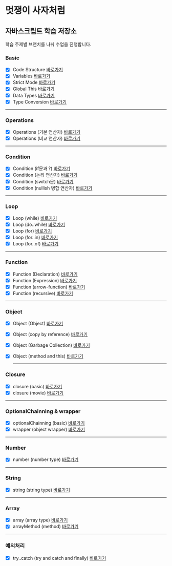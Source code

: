 # 멋쟁이 사자처럼

## 자바스크립트 학습 저장소

학습 주제별 브랜치를 나눠 수업을 진행합니다.

### Basic

- [x] Code Structure [바로가기](https://github.com/simseonbeom/core-javascript/blob/01.core/client/chapter/core/01.codeStructure.js)
- [x] Variables [바로가기](https://github.com/simseonbeom/core-javascript/blob/01.core/client/chapter/core/02.variables.js)
- [x] Strict Mode [바로가기](https://github.com/simseonbeom/core-javascript/blob/01.core/client/chapter/core/03.strictMode.js)
- [x] Global This [바로가기](https://github.com/simseonbeom/core-javascript/blob/01.core/client/chapter/core/04.globalThis.js)
- [x] Data Types [바로가기](https://github.com/simseonbeom/core-javascript/blob/01.core/client/chapter/core/05.dataType.js)
- [x] Type Conversion [바로가기](https://github.com/simseonbeom/core-javascript/blob/01.core/client/chapter/core/06.typeConversion.js)

---

### Operations

- [x] Operations (기본 연산자) [바로가기](https://github.com/simseonbeom/core-javascript/blob/01.core/client/chapter/core/07-1.operation.js)
- [x] Operations (비교 연산자) [바로가기](https://github.com/simseonbeom/core-javascript/blob/01.core/client/chapter/core/07-2.operation.js)

---

### Condition

- [x] Condition (if문과 ?) [바로가기](https://github.com/simseonbeom/core-javascript/blob/01.core/client/chapter/core/08-1.condition.js)
- [x] Condition (논리 연산자) [바로가기](https://github.com/simseonbeom/core-javascript/blob/01.core/client/chapter/core/08-2.condition.js)
- [x] Condition (switch문) [바로가기](https://github.com/simseonbeom/core-javascript/blob/01.core/client/chapter/core/08-3.condition.js)
- [x] Condition (nullish 병합 연산자) [바로가기](https://github.com/simseonbeom/core-javascript/blob/01.core/client/chapter/core/08-4.condition.js)

---

### Loop

- [x] Loop (while) [바로가기](https://github.com/simseonbeom/core-javascript/blob/01.core/client/chapter/core/09-1.loop.js)
- [x] Loop (do..while) [바로가기](https://github.com/simseonbeom/core-javascript/blob/01.core/client/chapter/core/09-2.loop.js)
- [x] Loop (for) [바로가기](https://github.com/simseonbeom/core-javascript/blob/01.core/client/chapter/core/09-3.loop.js)
- [x] Loop (for..in) [바로가기](https://github.com/simseonbeom/core-javascript/blob/01.core/client/chapter/core/09-4.loop.js)
- [x] Loop (for..of) [바로가기](https://github.com/simseonbeom/core-javascript/blob/01.core/client/chapter/core/09-5.loop.js)

---

### Function

- [x] Function (Declaration) [바로가기](https://github.com/simseonbeom/core-javascript/blob/01.core/client/chapter/core/10-1.function.js)
- [x] Function (Expression) [바로가기](https://github.com/simseonbeom/core-javascript/blob/01.core/client/chapter/core/10-2.function.js)
- [x] Function (arrow-function) [바로가기](https://github.com/simseonbeom/core-javascript/blob/01.core/client/chapter/core/10-3.function.js)
- [x] Function (recursive) [바로가기](https://github.com/simseonbeom/core-javascript/blob/01.core/client/chapter/core/10-4.function.js)

---

### Object

- [x] Object (Object) [바로가기](https://github.com/simseonbeom/core-javascript/blob/01.core/client/chapter/core/11-1.object.js)
- [x] Object (copy by reference) [바로가기](https://github.com/simseonbeom/core-javascript/blob/01.core/client/chapter/core/11-2.object.js)
- [x] Object (Garbage Collection) [바로가기](https://github.com/simseonbeom/core-javascript/blob/01.core/client/chapter/core/11-3.object.js)
- [x] Object (method and this) [바로가기](https://github.com/simseonbeom/core-javascript/blob/01.core/client/chapter/core/11-4.method.js)

  ***

### Closure

- [x] closure (basic) [바로가기](https://github.com/simseonbeom/core-javascript/blob/01.core/client/chapter/core/12-1.closure.js)
- [x] closure (movie) [바로가기](https://github.com/simseonbeom/core-javascript/blob/01.core/client/chapter/core/12-2.closure.js)

---

### OptionalChainning & wrapper

- [x] optionalChainning (basic) [바로가기](https://github.com/simseonbeom/core-javascript/blob/01.core/client/chapter/core/13.optionalChainning.js)
- [x] wrapper (object wrapper) [바로가기](https://github.com/simseonbeom/core-javascript/blob/01.core/client/chapter/core/14.wrapper.js)

---

### Number

- [x] number (number type) [바로가기](https://github.com/simseonbeom/core-javascript/blob/01.core/client/chapter/core/15.number.js)

---

### String

- [x] string (string type) [바로가기](https://github.com/simseonbeom/core-javascript/blob/01.core/client/chapter/core/16.string.js)

---

### Array

- [x] array (array type) [바로가기](https://github.com/simseonbeom/core-javascript/blob/01.core/client/chapter/core/17.arrayType.js)
- [x] arrayMethod (method) [바로가기](https://github.com/simseonbeom/core-javascript/blob/01.core/client/chapter/core/18.arrayMethod.js)

---

### 예외처리

- [x] try..catch (try and catch and finally) [바로가기](https://github.com/simseonbeom/core-javascript/blob/01.core/client/chapter/core/18.tryCatch.js)
